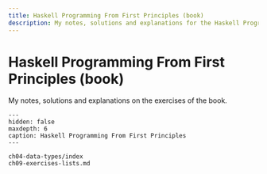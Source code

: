 ```yaml
---
title: Haskell Programming From First Principles (book)
description: My notes, solutions and explanations for the Haskell Programming From First Principles book
---
```


# Haskell Programming From First Principles (book)

My notes, solutions and explanations on the exercises of the book.

```{toctree}
---
hidden: false
maxdepth: 6
caption: Haskell Programming From First Principles
---

ch04-data-types/index
ch09-exercises-lists.md
```

